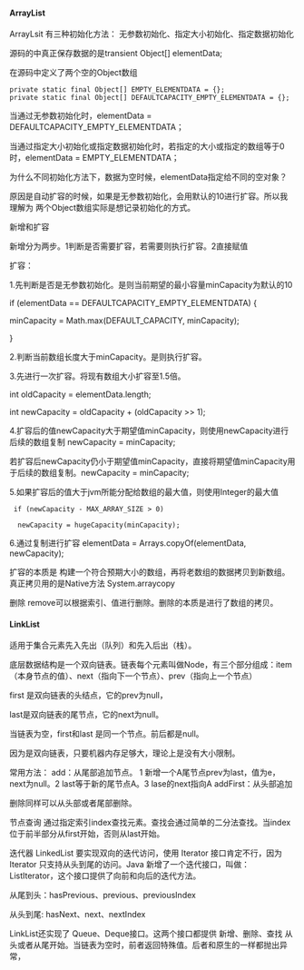 #### ArrayList ####

ArrayLsit 有三种初始化方法： 无参数初始化、指定大小初始化、指定数据初始化

源码的中真正保存数据的是transient Object[] elementData;

在源码中定义了两个空的Object数组

````
private static final Object[] EMPTY_ELEMENTDATA = {};
private static final Object[] DEFAULTCAPACITY_EMPTY_ELEMENTDATA = {};
````

当通过无参数初始化时，elementData = DEFAULTCAPACITY_EMPTY_ELEMENTDATA；

当通过指定大小初始化或指定数据初始化时，若指定的大小或指定的数组等于0时，elementData = EMPTY_ELEMENTDATA；

为什么不同初始化方法下，数据为空时候，elementData指定给不同的空对象？

原因是自动扩容的时候，如果是无参数初始化，会用默认的10进行扩容。所以我理解为 两个Object数组实际是想记录初始化的方式。



新增和扩容

新增分为两步。1判断是否需要扩容，若需要则执行扩容。2直接赋值

扩容：

1.先判断是否是无参数初始化。是则当前期望的最小容量minCapacity为默认的10

 if (elementData == DEFAULTCAPACITY_EMPTY_ELEMENTDATA) {

  minCapacity = Math.max(DEFAULT_CAPACITY, minCapacity);

 }

2.判断当前数组长度大于minCapacity。是则执行扩容。

3.先进行一次扩容。将现有数组大小扩容至1.5倍。

 int oldCapacity = elementData.length;

 int newCapacity = oldCapacity + (oldCapacity >> 1);

4.扩容后的值newCapacity大于期望值minCapacity，则使用newCapacity进行后续的数组复制 newCapacity = minCapacity;

若扩容后newCapacity仍小于期望值minCapacity，直接将期望值minCapacity用于后续的数组复制。newCapacity = minCapacity;

5.如果扩容后的值大于jvm所能分配给数组的最大值，则使用Integer的最大值

````
 if (newCapacity - MAX_ARRAY_SIZE > 0)

  newCapacity = hugeCapacity(minCapacity);
````

6.通过复制进行扩容
elementData = Arrays.copyOf(elementData, newCapacity);

扩容的本质是 构建一个符合预期大小的数组，再将老数组的数据拷贝到新数组。真正拷贝用的是Native方法 System.arraycopy

删除
remove可以根据索引、值进行删除。删除的本质是进行了数组的拷贝。


####  LinkList ####
适用于集合元素先入先出（队列）和先入后出（栈）。

底层数据结构是一个双向链表。链表每个元素叫做Node，有三个部分组成：item（本身节点的值）、next（指向下一个节点）、prev（指向上一个节点）

first 是双向链表的头结点，它的prev为null，

last是双向链表的尾节点，它的next为null。

当链表为空，first和last 是同一个节点。前后都是null。

因为是双向链表，只要机器内存足够大，理论上是没有大小限制。

常用方法：
add：从尾部追加节点。 1 新增一个A尾节点prev为last，值为e，next为null。2 last等于新的尾节点A。3 lase的next指向A
addFirst：从头部追加

删除同样可以从头部或者尾部删除。

节点查询
通过指定索引index查找元素。查找会通过简单的二分法查找。当index位于前半部分从first开始，否则从last开始。

迭代器
 LinkedList 要实现双向的迭代访问，使用 Iterator 接口肯定不行，因为 Iterator 只支持从头到尾的访问。Java 新增了一个迭代接口，叫做：ListIterator，这个接口提供了向前和向后的迭代方法。

从尾到头：hasPrevious、previous、previousIndex

从头到尾:  hasNext、next、nextIndex


LinkList还实现了 Queue、Deque接口。这两个接口都提供 新增、删除、查找 从头或者从尾开始。当链表为空时，前者返回特殊值。后者和原生的一样都抛出异常，
